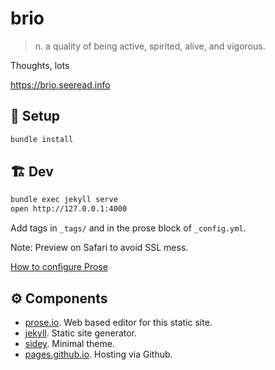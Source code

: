 # brio
> n. a quality of being active, spirited, alive, and vigorous.

Thoughts, lots

<https://brio.seeread.info>

## 🏁 Setup
```sh
bundle install
```

## 🏗 Dev
```sh
bundle exec jekyll serve
open http://127.0.0.1:4000
```

Add tags in `_tags/` and in the prose block of `_config.yml`.

Note: Preview on Safari to avoid SSL mess.

[How to configure Prose](https://github.com/prose/prose/wiki/Prose-Configuration)

## ⚙️ Components

- [prose.io](http://prose.io/). Web based editor for this static site.
- [jekyll](https://jekyllrb.com/). Static site generator.
- [sidey](https://github.com/ronv/sidey). Minimal theme.
- [pages.github.io](https://pages.github.io). Hosting via Github.
